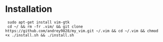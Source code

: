 # Installation
     sudo apt-get install vim-gtk
     cd ~/ && rm -fr .vim/ && git clone https://github.com/andrey9828/my_vim.git ~/.vim && cd ~/.vim && chmod +x ./install.sh && ./install.sh
